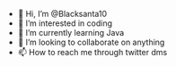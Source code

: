 - 👋 Hi, I’m @Blacksanta10
- 👀 I’m interested in coding
- 🌱 I’m currently learning Java
- 💞️ I’m looking to collaborate on anything
- 📫 How to reach me through twitter dms

<!---
Blacksanta10/Blacksanta10 is a ✨ special ✨ repository because its `README.md` (this file) appears on your GitHub profile.
You can click the Preview link to take a look at your changes.
--->
